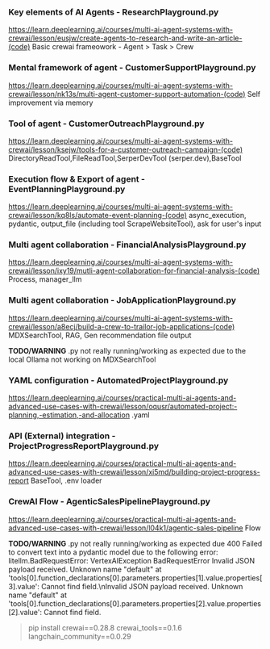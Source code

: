 ### Key elements of AI Agents - ResearchPlayground.py
https://learn.deeplearning.ai/courses/multi-ai-agent-systems-with-crewai/lesson/eusjw/create-agents-to-research-and-write-an-article-(code)
Basic crewai frameowork - Agent > Task > Crew

### Mental framework of agent - CustomerSupportPlayground.py
https://learn.deeplearning.ai/courses/multi-ai-agent-systems-with-crewai/lesson/nk13s/multi-agent-customer-support-automation-(code)
Self improvement via memory

### Tool of agent - CustomerOutreachPlayground.py
https://learn.deeplearning.ai/courses/multi-ai-agent-systems-with-crewai/lesson/ksejw/tools-for-a-customer-outreach-campaign-(code)
DirectoryReadTool,FileReadTool,SerperDevTool (serper.dev),BaseTool


### Execution flow & Export of agent - EventPlanningPlayground.py
https://learn.deeplearning.ai/courses/multi-ai-agent-systems-with-crewai/lesson/kq8ls/automate-event-planning-(code)
async_execution, pydantic, output_file (including tool ScrapeWebsiteTool), ask for user's input

### Multi agent collaboration - FinancialAnalysisPlayground.py
https://learn.deeplearning.ai/courses/multi-ai-agent-systems-with-crewai/lesson/ixy19/mutli-agent-collaboration-for-financial-analysis-(code)
Process, manager_llm

### Multi agent collaboration - JobApplicationPlayground.py
https://learn.deeplearning.ai/courses/multi-ai-agent-systems-with-crewai/lesson/a8ecj/build-a-crew-to-trailor-job-applications-(code)
MDXSearchTool, RAG, Gen recommendation file output

**TODO/WARNING** .py not really running/working as expected due to the local Ollama not working on MDXSearchTool

### YAML configuration - AutomatedProjectPlayground.py
https://learn.deeplearning.ai/courses/practical-multi-ai-agents-and-advanced-use-cases-with-crewai/lesson/oqusr/automated-project:-planning,-estimation,-and-allocation
.yaml

### API (External) integration - ProjectProgressReportPlayground.py
https://learn.deeplearning.ai/courses/practical-multi-ai-agents-and-advanced-use-cases-with-crewai/lesson/xi5md/building-project-progress-report
BaseTool, .env loader

### CrewAI Flow - AgenticSalesPipelinePlayground.py
https://learn.deeplearning.ai/courses/practical-multi-ai-agents-and-advanced-use-cases-with-crewai/lesson/l04k1/agentic-sales-pipeline
Flow

**TODO/WARNING** .py not really running/working as expected due 400 Failed to convert text into a pydantic model due to the following error: litellm.BadRequestError: VertexAIException BadRequestError Invalid JSON payload received. Unknown name \"default\" at 'tools[0].function_declarations[0].parameters.properties[1].value.properties[3].value': Cannot find field.\nInvalid JSON payload received. Unknown name \"default\" at 'tools[0].function_declarations[0].parameters.properties[2].value.properties[2].value': Cannot find field.

> pip install crewai==0.28.8 crewai_tools==0.1.6 langchain_community==0.0.29
